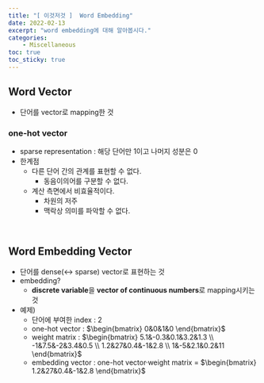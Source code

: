 ```yaml
---
title: "[ 이것저것 ]  Word Embedding"
date: 2022-02-13
excerpt: "word embedding에 대해 알아봅시다."
categories: 
    - Miscellaneous
toc: true
toc_sticky: true
---
```



## Word Vector

- 단어를 vector로 mapping한 것

### one-hot vector
- sparse representation : 해당 단어만 1이고 나머지 성분은 0
- 한계점
    - 다른 단어 간의 관계를 표현할 수 없다.
        - 동음이의어를 구분할 수 없다.
    - 계산 측면에서 비효율적이다.
        - 차원의 저주
        - 맥락상 의미를 파악할 수 없다.

<br/>

## Word Embedding Vector

- 단어를 dense(↔ sparse) vector로 표현하는 것
- embedding?
    - **discrete variable**을 **vector of continuous numbers**로 mapping시키는 것
- 예제)
    - 단어에 부여한 index : 2
    - one-hot vector : $\begin{bmatrix}
    0&0&1&0
    \end{bmatrix}$
    - weight matrix : $\begin{bmatrix}
    5.1&-0.3&0.1&3.2&1.3
    \\ -1&7.5&-2&3.4&0.5
    \\ 1.2&27&0.4&-1&2.8
    \\ 1&-5&2.1&0.2&11
    \end{bmatrix}$
    - embedding vector : one-hot vector·weight matrix = $\begin{bmatrix}
    1.2&27&0.4&-1&2.8
    \end{bmatrix}$